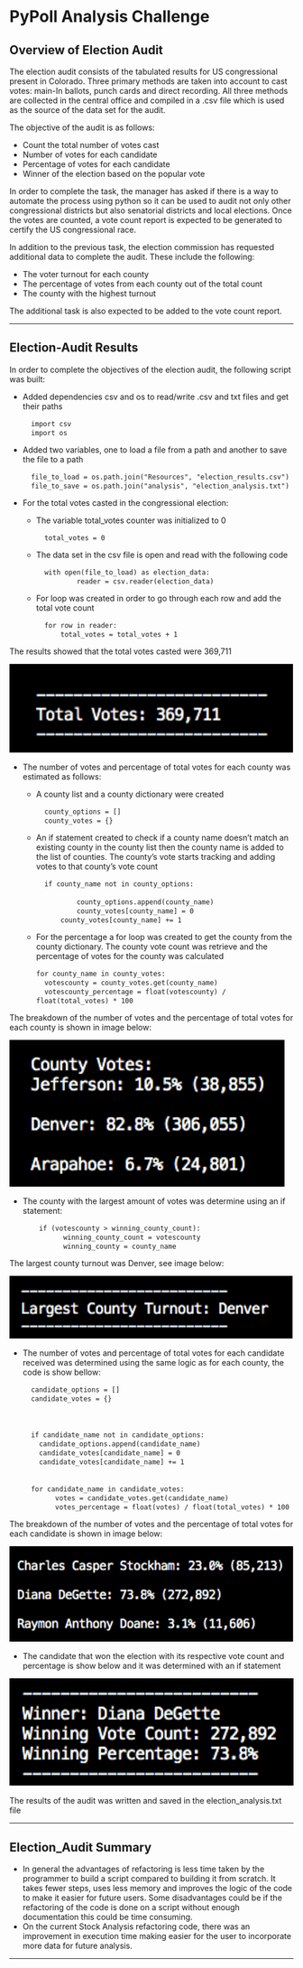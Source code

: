# PyPoll Analysis Challenge

## Overview of Election Audit

The election audit consists of the tabulated results for US congressional present in Colorado. Three primary methods are taken into account to cast votes: main-In ballots, punch cards and direct recording. All three methods are collected in the central office and compiled in a .csv file which is used as the source of the data set for the audit.

The objective of the audit is as follows:
* Count the total number of votes cast
* Number of votes for each candidate
* Percentage of votes for each candidate 
* Winner of the election based on the popular vote

In order to complete the task, the manager has asked if there is a way to automate the process using python so it can be used to audit not only other congressional districts but also senatorial districts and local elections. Once the votes are counted, a vote count report is expected to be generated to certify the US congressional race.

In addition to the previous task, the election commission has requested additional data to complete the audit. These include the following:
* The voter turnout for each county
* The percentage of votes from each county out of the total count
* The county with the highest turnout

The additional task is also expected to be added to the vote count report.

---
## Election-Audit Results

In order to complete the objectives of the election audit, the following script was built:

* Added dependencies csv and os to read/write .csv and txt files and get their paths 

		import csv
		import os
	
* Added two variables, one to load a file from a path and another to save the file to a path 

		file_to_load = os.path.join("Resources", "election_results.csv")
		file_to_save = os.path.join("analysis", "election_analysis.txt")

* For the total votes casted in the congressional election:
	* The variable total_votes counter was initialized to 0
	
			total_votes = 0
		
	* The data set in the csv file is open and read with the following code
	
			with open(file_to_load) as election_data:
    				reader = csv.reader(election_data)
			
	* For loop was created in order to go through each row and add the total vote count
	
			for row in reader:
 				total_votes = total_votes + 1
	
The results showed that the total votes casted were 369,711

![](Total_Votes.png)

* The number of votes and percentage of total votes for each county was estimated as follows:

	* A county list and a county dictionary were created
  
			county_options = []
			county_votes = {}
    
	* An if statement created to check if a county name doesn’t match an existing county in the county list then the county name is added to the list of counties. The county’s vote starts tracking and adding votes to that county’s vote count
  
       		if county_name not in county_options:
		
            		county_options.append(county_name)	
      				county_votes[county_name] = 0
 				county_votes[county_name] += 1
      
	* For the percentage a for loop was created to get the county from the county dictionary. The county vote count was retrieve and the percentage of votes for the county was calculated 
  
		  for county_name in county_votes:
        	votescounty = county_votes.get(county_name)
        	votescounty_percentage = float(votescounty) / float(total_votes) * 100

The breakdown of the number of votes and the percentage of total votes for each county is shown in image below:

![](County_Votes.png)

* The county with the largest amount of votes was determine using an if statement:

    	  if (votescounty > winning_county_count):
            	winning_county_count = votescounty
            	winning_county = county_name

The largest county turnout was Denver, see image below:

![](Largest_County_Turnout.png)

* The number of votes and percentage of total votes for each candidate received was determined using the same logic as for each county, the code is show bellow:

		candidate_options = []
		candidate_votes = {}

    
    
        if candidate_name not in candidate_options:
          candidate_options.append(candidate_name)
          candidate_votes[candidate_name] = 0
          candidate_votes[candidate_name] += 1

    
        for candidate_name in candidate_votes:
              votes = candidate_votes.get(candidate_name)
              votes_percentage = float(votes) / float(total_votes) * 100

The breakdown of the number of votes and the percentage of total votes for each candidate is shown in image below:

![](Candidates_Votes.png)

* The candidate that won the election with its respective vote count and percentage is show below and it was determined with an if statement
 
![](Winner.png)

The results of the audit was written and saved in the election_analysis.txt file 


---
## Election_Audit Summary

* In general the advantages of refactoring is less time taken by the programmer to build a script compared to building it from scratch. It takes fewer steps, uses less memory and improves the logic of the code to make it easier for future users. Some disadvantages could be if the refactoring of the code is done on a script without enough documentation this could be time consuming.
* On the current Stock Analysis refactoring code, there was an improvement in execution time making easier for the user to incorporate more data for future analysis.


---
